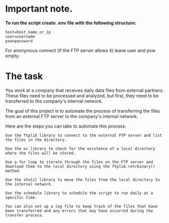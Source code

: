 # Important note.
**To run the script create .env file with the following structure:**
```
host=host_name_or_ip
user=username
psw=password
```
For anonymous connect (if the FTP server allows it) leave user and psw empty.

# The task
You work at a company that receives daily data files from external partners. These files need to be processed and analyzed, but first, they need to be transferred to the company's internal network.

The goal of this project is to automate the process of transferring the files from an external FTP server to the company's internal network.

Here are the steps you can take to automate this process:

    Use the ftplib library to connect to the external FTP server and list the files in the directory.

    Use the os library to check for the existence of a local directory where the files will be stored.

    Use a for loop to iterate through the files on the FTP server and download them to the local directory using the ftplib.retrbinary() method.

    Use the shutil library to move the files from the local directory to the internal network.

    Use the schedule library to schedule the script to run daily at a specific time.

    You can also set up a log file to keep track of the files that have been transferred and any errors that may have occurred during the transfer process. 
